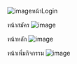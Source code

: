 
![image](https://i.imgur.com/ihy8p8Z.png)หน้าLogin

หน้าสมัคร
![image](https://i.imgur.com/K69SxOf.png)

หน้าหลัก
![image](https://i.imgur.com/W7J5Wj9.png)

หน้าเพิ่มกิจกรรม
![image](https://i.imgur.com/fYMBTBm.png)

